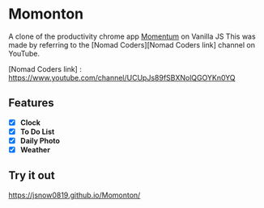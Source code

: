 # Momonton
A clone of the productivity chrome app [Momentum][Momentumlink] on Vanilla JS
This was made by referring to the [Nomad Coders][Nomad Coders link] channel on YouTube.

[Momentumlink]: https://momentumdash.com/ "Go Momentum"
[Nomad Coders link] : https://www.youtube.com/channel/UCUpJs89fSBXNolQGOYKn0YQ


## Features
- [X] **Clock**   
- [X] **To Do List**   
- [X] **Daily Photo**   
- [X] **Weather**   

## Try it out
https://jsnow0819.github.io/Momonton/

